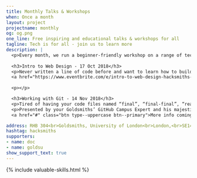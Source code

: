 ```yaml
---
title: Monthly Talks & Workshops
when: Once a month
layout: project
projectname: monthly
og: og.png
one_line: Free inspiring and educational talks & workshops for all
tagline: Tech is for all - join us to learn more
description: |
  <p>Every month, we run a beginner-friendly workshop on a range of technical topics which aim to inspire you to build awesome projects. Each one is completely free and open to everyone, with no skill required at all - just bring your laptop. Check out our Autumn Lineup below.<p>
  
  <h3>Intro to Web Design - 17 Oct 2018</h3>
  <p>Never written a line of code before and want to learn how to build a website? We'll show you the tips and techniques to build your own portfolio website or blog.</p>
  <a href="https://www.eventbrite.com/e/intro-to-web-design-hacksmiths-workshop-tickets-50224091610?aff=hacksmithsWebsite" class="btn type--uppercase btn--primary">Get Your Tickets Here</a>
  
  <p></p>

  <h3>Working with Git - 14 Nov 2018</h3>
  <p>Tired of having your code files named “final”, “final-final”, “really-really-final”? Annoyed when you accidentally delete that one line that made your entire app work and now you can’t figure out which one it was? Join us in learning how to git better with Git and GitHub, the piece of technology that would break all of the internet if it ceased to exist.</p>
  <p>Presented by your Goldsmiths’ GitHub Campus Expert and his majestic beard"</p>
  <a href="#" class="btn type--uppercase btn--primary">More info coming soon</a>

address: RHB 304<br>Goldsmiths, University of London<br>London,<br>SE14 6AD
hashtag: hacksmiths
supporters:
- name: doc
- name: goldsu
show_support_text: true
---
```


{% include valuable-skills.html %}
